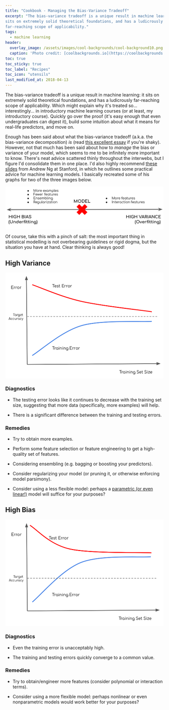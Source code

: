 ```yaml
---
title: "Cookbook - Managing the Bias-Variance Tradeoff"
excerpt: "The bias-variance tradeoff is a unique result in machine learning: it
sits on extremely solid theoretical foundations, and has a ludicrously
far-reaching scope of applicability."
tags:
  - machine learning
header:
  overlay_image: /assets/images/cool-backgrounds/cool-background10.png
  caption: 'Photo credit: [coolbackgrounds.io](https://coolbackgrounds.io/)'
toc: true
toc_sticky: true
toc_label: "Recipes"
toc_icon: "utensils"
last_modified_at: 2018-04-13
---
```


The bias-variance tradeoff is a unique result in machine learning: it sits on
extremely solid theoretical foundations, and has a ludicrously far-reaching
scope of applicability. Which might explain why it's treated so...
interestingly... in introductory machine learning courses (or at least, my
introductory course). Quickly go over the proof (it's easy enough that even
undergraduates can digest it), build some intuition about what it means for
real-life predictors, and move on.

Enough has been said about what the bias-variance tradeoff (a.k.a. the
bias-variance decomposition) _is_ (read
[this excellent essay](http://scott.fortmann-roe.com/docs/BiasVariance.html) if
you're shaky). However, not that much has been said about how to _manage_ the
bias or variance of your model, which seems to me to be infinitely more
important to know. There's neat advice scattered thinly throughout
the interwebs, but I figure I'd consolidate them in one place. I'd also highly
recommend [these slides](http://cs229.stanford.edu/materials/ML-advice.pdf) from
Andrew Ng at Stanford, in which he outlines some practical advice for machine
learning models. I basically recreated some of his graphs for two of the three
images below.

<a href="https://raw.githubusercontent.com/eigenfoo/eigenfoo.xyz/master/assets/images/bias-variance.png"><img align="middle" src="https://raw.githubusercontent.com/eigenfoo/eigenfoo.xyz/master/assets/images/bias-variance.png"></a>

Of course, take this with a pinch of salt: the most important thing in
statistical modelling is not overbearing guidelines or rigid dogma, but the
situation you have at hand. Clear thinking is always good!

## High Variance

<a href="https://raw.githubusercontent.com/eigenfoo/eigenfoo.xyz/master/assets/images/high-variance.png"><img align="middle" src="https://raw.githubusercontent.com/eigenfoo/eigenfoo.xyz/master/assets/images/high-variance.png"></a>

### Diagnostics

- The testing error looks like it continues to decrease with the
  training set size, suggesting that more data (specifically, more examples)
  will help.

- There is a significant difference between the training and testing errors.

### Remedies

- Try to obtain more examples.

- Perform some feature selection or feature engineering to get a high-quality
  set of features.

- Considering ensembling (e.g. bagging or boosting your predictors).

- Consider regularizing your model (or pruning it, or otherwise enforcing
  model parsimony).

- Consider using a less flexible model: perhaps a [parametric (or even
  linear!)](https://www.youtube.com/watch?v=68ABAU_V8qI) model will suffice for
  your purposes?

## High Bias

<a href="https://raw.githubusercontent.com/eigenfoo/eigenfoo.xyz/master/assets/images/high-bias.png"><img align="middle" src="https://raw.githubusercontent.com/eigenfoo/eigenfoo.xyz/master/assets/images/high-bias.png"></a>

### Diagnostics

- Even the training error is unacceptably high.

- The training and testing errors quickly converge to a common value.

### Remedies

- Try to obtain/engineer more features (consider polynomial or interaction terms).

- Consider using a more flexible model: perhaps nonlinear or even nonparametric
  models would work better for your purposes?
